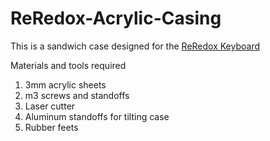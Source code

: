 # ReRedox-Acrylic-Casing

This is a sandwich case designed for the [ReRedox Keyboard](https://github.com/Ean244/ReRedox)

Materials and tools required

1. 3mm acrylic sheets
2. m3 screws and standoffs
3. Laser cutter
4. Aluminum standoffs for tilting case
5. Rubber feets
